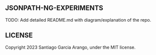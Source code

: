 ## JSONPATH-NG-EXPERIMENTS

TODO: Add detailed README.md with diagram/explanation of the repo.

## LICENSE

Copyright 2023 Santiago Garcia Arango, under the MIT license.
